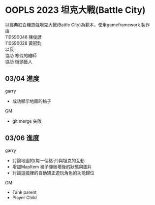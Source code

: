 # OOPLS 2023 坦克大戰(Battle City)  
以經典紅白機遊戲坦克大戰(Battle City)為範本，使用gameframework 製作  
由  
110590048 陳俊諺  
110590028 黃冠鈞  
以及  
協助 寒假的繪師  
協助 街頭藝人
  
  
## 03/04 進度
garry  
* 成功顯示地圖的格子  

GM  
* git merge 失敗  
## 03/06 進度
garry
* 討論地圖的(每一個格子)與坦克的互動
* 增加MapItem 被子彈破壞後的狀態與圖片
* 討論遊戲裡的自動矯正遊玩角色的功能歸位    
  
GM
* Tank parent
* Player Child
